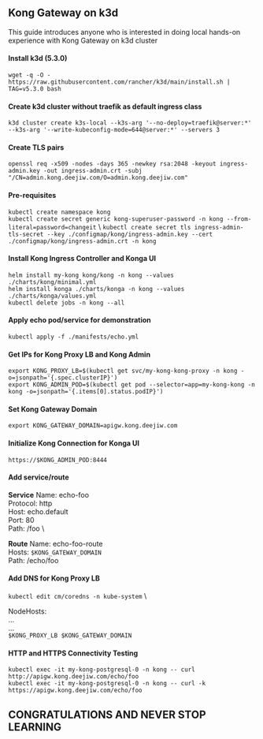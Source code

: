 ## Kong Gateway on k3d
This guide introduces anyone who is interested in doing local hands-on experience with Kong Gateway on k3d cluster

#### Install k3d (5.3.0)
`wget -q -O - https://raw.githubusercontent.com/rancher/k3d/main/install.sh | TAG=v5.3.0 bash`

#### Create k3d cluster without traefik as default ingress class
`k3d cluster create k3s-local --k3s-arg '--no-deploy=traefik@server:*' --k3s-arg '--write-kubeconfig-mode=644@server:*' --servers 3`

#### Create TLS pairs
`openssl req -x509 -nodes -days 365 -newkey rsa:2048 -keyout ingress-admin.key -out ingress-admin.crt -subj "/CN=admin.kong.deejiw.com/O=admin.kong.deejiw.com"`

#### Pre-requisites
`kubectl create namespace kong` \
`kubectl create secret generic kong-superuser-password -n kong --from-literal=password=changeit` \ 
`kubectl create secret tls ingress-admin-tls-secret --key ./configmap/kong/ingress-admin.key --cert ./configmap/kong/ingress-admin.crt -n kong`

#### Install Kong Ingress Controller and Konga UI
`helm install my-kong kong/kong -n kong --values ./charts/kong/minimal.yml` \
`helm install konga ./charts/konga -n kong --values ./charts/konga/values.yml` \
`kubectl delete jobs -n kong --all`

#### Apply echo pod/service for demonstration
`kubectl apply -f ./manifests/echo.yml`

#### Get IPs for Kong Proxy LB and Kong Admin
`export KONG_PROXY_LB=$(kubectl get svc/my-kong-kong-proxy -n kong -o=jsonpath='{.spec.clusterIP}')` \
`export KONG_ADMIN_POD=$(kubectl get pod --selector=app=my-kong-kong -n kong -o=jsonpath='{.items[0].status.podIP}')`

#### Set Kong Gateway Domain
`export KONG_GATEWAY_DOMAIN=apigw.kong.deejiw.com`

#### Initialize Kong Connection for Konga UI
`https://$KONG_ADMIN_POD:8444`

#### Add service/route
__Service__
Name: echo-foo \
Protocol: http \
Host: echo.default \
Port: 80 \
Path: /foo \

__Route__
Name: echo-foo-route \
Hosts: `$KONG_GATEWAY_DOMAIN` \
Path: /echo/foo

#### Add DNS for Kong Proxy LB
`kubectl edit cm/coredns -n kube-system` \

NodeHosts: \
... \
... \
`$KONG_PROXY_LB $KONG_GATEWAY_DOMAIN`

#### HTTP and HTTPS Connectivity Testing
`kubectl exec -it my-kong-postgresql-0 -n kong -- curl http://apigw.kong.deejiw.com/echo/foo` \
`kubectl exec -it my-kong-postgresql-0 -n kong -- curl -k https://apigw.kong.deejiw.com/echo/foo`

## CONGRATULATIONS AND NEVER STOP LEARNING
